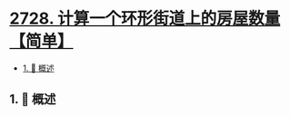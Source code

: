 # [2728. 计算一个环形街道上的房屋数量【简单】](https://github.com/tnotesjs/TNotes.leetcode/tree/main/notes/2728.%20%E8%AE%A1%E7%AE%97%E4%B8%80%E4%B8%AA%E7%8E%AF%E5%BD%A2%E8%A1%97%E9%81%93%E4%B8%8A%E7%9A%84%E6%88%BF%E5%B1%8B%E6%95%B0%E9%87%8F%E3%80%90%E7%AE%80%E5%8D%95%E3%80%91)

<!-- region:toc -->

- [1. 📝 概述](#1--概述)

<!-- endregion:toc -->

## 1. 📝 概述
